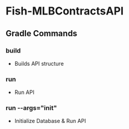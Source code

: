 # Fish-MLBContractsAPI

## Gradle Commands
### build
- Builds API structure
### run
- Run API
### run --args="init"
- Initialize Database & Run API
